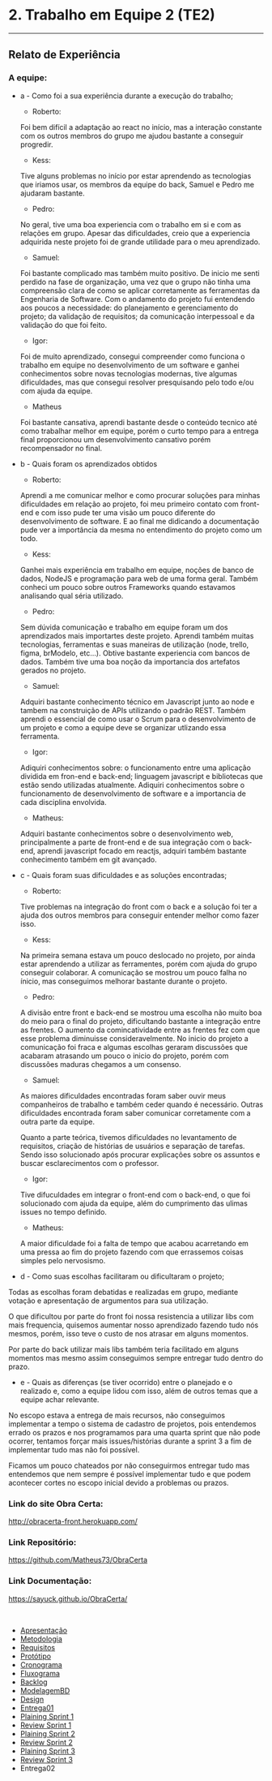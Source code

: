# 2. Trabalho em Equipe 2 (TE2)

***

<!-- O segundo trabalho, refere-se a entrega de tudo o que foi produzido pelo projeto. Lembrando que a base de TE2 é o Trabalho em Equipe  -->

## Relato de Experiência

### A equipe:

- a - Como foi a sua experiência durante a execução do trabalho;

  - Roberto:  

  Foi bem difícil a adaptação ao react no início, mas a interação constante com os outros membros do grupo me ajudou bastante a conseguir progredir.
     
  - Kess: 

  Tive alguns problemas no início por estar aprendendo as tecnologias que iriamos usar, os membros da equipe do back, Samuel e Pedro me ajudaram bastante.
    
  - Pedro: 

  No geral, tive uma boa experiencia com o trabalho em si e com as relações em grupo. Apesar das dificuldades, creio que a experiencia adquirida neste projeto foi de grande utilidade para o meu aprendizado.
    
  - Samuel: 

  Foi bastante complicado mas também muito positivo. De inicio me senti perdido na fase de organização, uma vez que o grupo não tinha uma compreensão clara de como se aplicar corretamente as ferramentas da Engenharia de Software. Com o andamento do projeto fui entendendo aos poucos a necessidade: do planejamento e gerenciamento do projeto; da validação de requisitos; da comunicação interpessoal e da validação do que foi feito.
    
  - Igor: 

  Foi de muito aprendizado, consegui compreender como funciona o trabalho em equipe no desenvolvimento de um software e ganhei conhecimentos sobre novas tecnologias modernas, tive algumas dificuldades, mas que consegui resolver presquisando pelo todo e/ou com ajuda da equipe.
  
  - Matheus

  Foi bastante cansativa, aprendi bastante desde o conteúdo tecnico até como trabalhar melhor em equipe, porém o curto tempo para a entrega final proporcionou um desenvolvimento cansativo porém recompensador no final.



- b - Quais foram os aprendizados obtidos

  - Roberto:  
  
  Aprendi a me comunicar melhor e como procurar soluções para minhas dificuldades em relação ao projeto, foi meu primeiro contato com front-end e com isso pude ter uma visão um pouco diferente do desenvolvimento de software. E ao final me didicando a documentação pude ver a importância da mesma no entendimento do projeto como um todo.

  - Kess:  
  
  Ganhei mais experiência em trabalho em equipe, noções de banco de dados, NodeJS e programação para web de uma forma geral. Também conheci um pouco sobre outros Frameworks quando estavamos analisando qual séria utilizado. 
    
  - Pedro: 

  Sem dúvida comunicação e trabalho em equipe foram um dos aprendizados mais importartes deste projeto. Aprendi também muitas tecnologias, ferramentas e suas maneiras de utilização (node, trello, figma, brModelo, etc...). Obtive bastante experiencia com bancos de dados. Também tive uma boa noção da importancia dos artefatos gerados no projeto.
    
  - Samuel: 

  Adquiri bastante conhecimento técnico em Javascript junto ao node e tambem na construição de APIs utilizando o padrão REST. Também aprendi o essencial de como usar o Scrum para o desenvolvimento de um projeto e como a equipe deve se organizar utlizando essa ferramenta.
  - Igor: 
  
  Adiquiri conhecimentos sobre: o funcionamento entre uma aplicação dividida em fron-end e back-end; linguagem javascript e bibliotecas que estão sendo utilizadas atualmente. Adiquiri conhecimentos sobre o funcionamento de desenvolvimento de software e a importancia de cada disciplina envolvida. 
  
  - Matheus: 
  
  Adquiri bastante conhecimentos sobre o desenvolvimento web, principalmente a parte de front-end e de sua integração com o back-end, aprendi javascript focado em reactjs, adquiri também bastante conhecimento também em git avançado.

    


- c - Quais foram suas dificuldades e as soluções encontradas;

  - Roberto: 
  
  Tive problemas na integração do front com o back e a solução foi ter a ajuda dos outros membros para conseguir entender melhor como fazer isso. 

  - Kess: 
  
  Na primeira semana estava um pouco deslocado no projeto, por ainda estar aprendendo a utilizar as ferramentes, porém com ajuda do grupo conseguir colaborar. A comunicação se mostrou um pouco falha no ínicio, mas conseguimos melhorar bastante durante o projeto. 
    
  - Pedro: 
    
  A divisão entre front e back-end se mostrou uma escolha não muito boa do meio para o final do projeto, dificultando bastante a integração entre as frentes. O aumento da comincatividade entre as frentes fez com que esse problema diminuisse consideravelmente.
  No inicio do projeto a comunicação foi fraca e algumas escolhas geraram discussões que acabaram atrasando um pouco o inicio do projeto, porém com discussões maduras chegamos a um consenso.

  - Samuel:

  As maiores dificuldades encontradas foram saber ouvir meus companheiros de trabalho e também ceder quando é necessário. Outras dificuldades encontrada foram saber comunicar corretamente com a outra parte da equipe. 

  Quanto a parte teórica, tivemos dificuldades no levantamento de requisitos, criação de histórias de usuários e separação de tarefas. Sendo isso solucionado após procurar explicações sobre os assuntos e buscar esclarecimentos com o professor. 

  - Igor: 
  
  Tive difuculdades em integrar o front-end com o back-end, o que foi solucionado com ajuda da equipe, além do cumprimento das ulimas issues no tempo definido.
  
  - Matheus: 
  
  A maior dificuldade foi a falta de tempo que acabou acarretando em uma pressa ao fim do projeto fazendo com que errassemos coisas simples pelo nervosismo. 


- d - Como suas escolhas facilitaram ou dificultaram o projeto;

Todas as escolhas foram debatidas e realizadas em grupo, mediante votação e apresentação de argumentos para sua utilização.

O que dificultou por parte do front foi nossa resistencia a utilizar libs com mais frequencia, quisemos aumentar nosso aprendizado fazendo tudo nós mesmos, porém, isso teve o custo de nos atrasar em alguns momentos.

Por parte do back utilizar mais libs também teria facilitado em alguns momentos mas mesmo assim conseguimos sempre entregar tudo dentro do prazo.


- e - Quais as diferenças (se tiver ocorrido) entre o planejado e o realizado e, como a equipe lidou com isso, além de outros temas que a equipe achar relevante.

No escopo estava a entrega de mais recursos, não conseguimos implementar a tempo o sistema de cadastro de projetos, pois entendemos errado os prazos e nos programamos para uma quarta sprint que não pode ocorrer, tentamos forçar mais issues/histórias durante a sprint 3 a fim de implementar tudo mas não foi possível.

Ficamos um pouco chateados por não conseguirmos entregar tudo mas entendemos que nem sempre é possível implementar tudo e que podem acontecer cortes no escopo inicial devido a problemas ou prazos.


### Link do site Obra Certa: 

http://obracerta-front.herokuapp.com/

### Link Repositório:

https://github.com/Matheus73/ObraCerta 

### Link Documentação:

https://sayuck.github.io/ObraCerta/

<br/>

- [Apresentação](/Apresentacao.MD)
- [Metodologia](/Metodologia.MD)
- [Requisitos](/Requisitos.MD)
- [Protótipo](/Prototipo.MD)
- [Cronograma](/Cronograma.MD)
- [Fluxograma](/Fluxograma.MD)
- [Backlog](/Backlog.MD)
- [ModelagemBD](/DER-DLD.MD)
- [Design](/Design.md)
- [Entrega01](/Entrega01.MD)
- [Plaining Sprint 1](/Plaining_Sprint1.MD)
- [Review Sprint 1](/Review01.MD)
- [Plaining Sprint 2](/Plaining_Sprint2.MD)
- [Review Sprint 2](/Review02.MD)
- [Plaining Sprint 3](/Plaining_Sprint3.MD)
- [Review Sprint 3](/Review03.MD)
- Entrega02